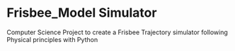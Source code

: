 # Frisbee_Model Simulator
Computer Science Project to create a Frisbee Trajectory simulator following Physical principles with Python
